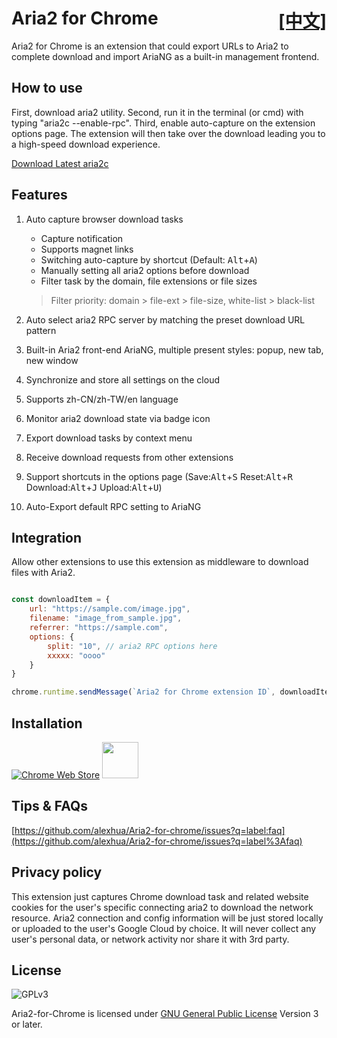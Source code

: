 # Aria2 for Chrome <span style="float:right">[[中文]](index.cn.md)</span>

Aria2 for Chrome is an extension that could export URLs to Aria2 to complete download and import AriaNG as a built-in management frontend.

## How to use

First, download aria2 utility. Second, run it in the terminal (or cmd) with typing "aria2c --enable-rpc". Third, enable auto-capture on the extension options page. The extension will then take over the download leading you to a high-speed download experience.

[Download Latest aria2c](https://github.com/aria2/aria2/releases/latest)

## Features

1. Auto capture browser download tasks
    - Capture notification
    - Supports magnet links
    - Switching auto-capture by shortcut (Default: <kbd>Alt</kbd>+<kbd>A</kbd>)
    - Manually setting all aria2 options before download
    - Filter task by the domain, file extensions or file sizes
    > Filter priority: domain > file-ext > file-size, white-list > black-list
2. Auto select aria2 RPC server by matching the preset download URL pattern

3. Built-in Aria2 front-end AriaNG, multiple present styles: popup, new tab, new window

4. Synchronize and store all settings on the cloud

5. Supports zh-CN/zh-TW/en language

6. Monitor aria2 download state via badge icon

7. Export download tasks by context menu

8. Receive download requests from other extensions

9. Support shortcuts in the options page (Save:<kbd>Alt</kbd>+<kbd>S</kbd> Reset:<kbd>Alt</kbd>+<kbd>R</kbd> Download:<kbd>Alt</kbd>+<kbd>J</kbd> Upload:<kbd>Alt</kbd>+<kbd>U</kbd>)

10. Auto-Export default RPC setting to AriaNG

## Integration

Allow other extensions to use this extension as middleware to download files with Aria2.

```js

const downloadItem = {
    url: "https://sample.com/image.jpg",
    filename: "image_from_sample.jpg",
    referrer: "https://sample.com",
    options: { 
        split: "10", // aria2 RPC options here
        xxxxx: "oooo"
    }
}

chrome.runtime.sendMessage(`Aria2 for Chrome extension ID`, downloadItem)

```

## Installation

[![Chrome Web Store](https://storage.googleapis.com/chrome-gcs-uploader.appspot.com/image/WlD8wC6g8khYWPJUsQceQkhXSlv1/UV4C4ybeBTsZt43U4xis.png)](https://chrome.google.com/webstore/detail/aria2-for-chrome/mpkodccbngfoacfalldjimigbofkhgjn "Aria2 for Chrome")
[<img src="https://developer.microsoft.com/en-us/store/badges/images/English_get-it-from-MS.png" height=58 >](https://microsoftedge.microsoft.com/addons/detail/jjfgljkjddpcpfapejfkelkbjbehagbh "Aria2 for Edge")

## Tips & FAQs

[https://github.com/alexhua/Aria2-for-chrome/issues?q=label:faq](https://github.com/alexhua/Aria2-for-chrome/issues?q=label%3Afaq)

## Privacy policy

This extension just captures Chrome download task and related website cookies for the user's specific connecting aria2 to download the network resource. Aria2 connection and config information will be just stored locally or uploaded to the user's Google Cloud by choice. It will never collect any user's personal data, or network activity nor share it with 3rd party.

## License

![GPLv3](https://www.gnu.org/graphics/gplv3-127x51.png)

Aria2-for-Chrome is licensed under [GNU General Public License](https://www.gnu.org/licenses/gpl.html) Version 3 or later.
